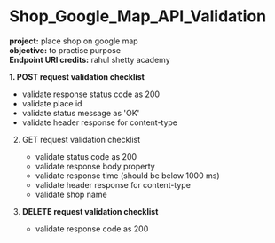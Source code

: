 # Shop_Google_Map_API_Validation

<b>project:</b> place shop on google map <br>
<b>objective:</b> to practise purpose <br>
<b>Endpoint URI credits:</b> rahul shetty academy

<b>1. POST request validation checklist </b>
   - validate response status code as 200
   - validate place id
   - validate status message as 'OK'
   - validate header response for content-type
   
2. GET request validation checklist</b>
   - validate status code as 200
   - validate response body property
   - validate response time (should be below 1000 ms)
   - validate header response for content-type
   - validate shop name

3. <b>DELETE request validation checklist</b>
   - validate response code as 200
